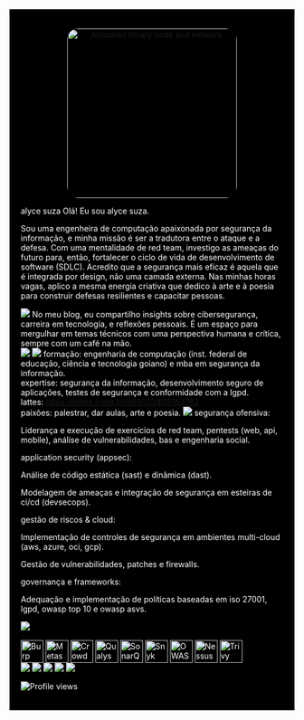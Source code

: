 <div style="background-color: #000000; color: #FFFFFF; padding: 20px;">

<p align="center">
<a href="https://github.com/alycesuza">
<img src="https://media.giphy.com/media/v1.Y2lkPTc5MGI3NjExM3hveThzM2J1dmt6Z201M3Nyc2J2anJpazF2bmFkb2VqNmR5OWc5MCZlcD12MV9pbnRlcm5hbF9naWZfYnlfaWQmY3Q9Zw/Vz2y30c2Rj0s0jXgD0/giphy.gif" alt="Animated binary code and network" width="300" style="border-radius:20px;">
</a>
</p>

alyce suza
Olá! Eu sou alyce suza.

Sou uma engenheira de computação apaixonada por segurança da informação, e minha missão é ser a tradutora entre o ataque e a defesa. Com uma mentalidade de red team, investigo as ameaças do futuro para, então, fortalecer o ciclo de vida de desenvolvimento de software (SDLC). Acredito que a segurança mais eficaz é aquela que é integrada por design, não uma camada externa. Nas minhas horas vagas, aplico a mesma energia criativa que dedico à arte e à poesia para construir defesas resilientes e capacitar pessoas.

<img src="https://img.shields.io/badge/meu%20blog-333333?style=for-the-badge&logo=blogger&logoColor=white">
No meu blog, eu compartilho insights sobre cibersegurança, carreira em tecnologia, e reflexões pessoais. É um espaço para mergulhar em temas técnicos com uma perspectiva humana e crítica, sempre com um café na mão.
<br>
<a href="https://alycesuza.tech/" target="_blank">
<img src="https://img.shields.io/badge/Leia%20meus%20artigos-FF5722?style=for-the-badge&logo=blogger&logoColor=white">
</a>

<img src="https://img.shields.io/badge/minha%20jornada-333333?style=for-the-badge&logo=github&logoColor=white">
formação: engenharia de computação (inst. federal de educação, ciência e tecnologia goiano) e mba em segurança da informação.
<br>
expertise: segurança da informação, desenvolvimento seguro de aplicações, testes de segurança e conformidade com a lgpd.
<br>
lattes: <a href="https://lattes.cnpq.br/9850234115153782" target="_blank">https://lattes.cnpq.br/9850234115153782</a>
<br>
paixões: palestrar, dar aulas, arte e poesia.

<img src="https://img.shields.io/badge/minhas%20habilidades-333333?style=for-the-badge&logo=github&logoColor=white">
segurança ofensiva:

Liderança e execução de exercícios de red team, pentests (web, api, mobile), análise de vulnerabilidades, bas e engenharia social.

application security (appsec):

Análise de código estática (sast) e dinâmica (dast).

Modelagem de ameaças e integração de segurança em esteiras de ci/cd (devsecops).

gestão de riscos & cloud:

Implementação de controles de segurança em ambientes multi-cloud (aws, azure, oci, gcp).

Gestão de vulnerabilidades, patches e firewalls.

governança e frameworks:

Adequação e implementação de políticas baseadas em iso 27001, lgpd, owasp top 10 e owasp asvs.

<img src="https://img.shields.io/badge/principais%20ferramentas-333333?style=for-the-badge&logo=github&logoColor=white">
<div style="display: inline_block"><br>
<img align="center" alt="Burp Suite" height="40" src="https://img.shields.io/badge/Burp%20Suite-F76911?style=for-the-badge&logo=burpsuite&logoColor=white">
<img align="center" alt="Metasploit" height="40" src="https://img.shields.io/badge/Metasploit-E31837?style=for-the-badge&logo=metasploit&logoColor=white">
<img align="center" alt="CrowdStrike" height="40" src="https://img.shields.io/badge/CrowdStrike-662D91?style=for-the-badge&logo=crowdstrike&logoColor=white">
<img align="center" alt="Qualys" height="40" src="https://img.shields.io/badge/Qualys-E51B38?style=for-the-badge&logo=qualys&logoColor=white">
<img align="center" alt="SonarQube" height="40" src="https://img.shields.io/badge/SonarQube-00446A?style=for-the-badge&logo=sonarqube&logoColor=white">
<img align="center" alt="Snyk" height="40" src="https://img.shields.io/badge/Snyk-4C6FFF?style=for-the-badge&logo=snyk&logoColor=white">
<img align="center" alt="OWASP ZAP" height="40" src="https://img.shields.io/badge/OWASP%20ZAP-192A44?style=for-the-badge&logo=owasp&logoColor=white">
<img align="center" alt="Nessus" height="40" src="https://img.shields.io/badge/Nessus-002D56?style=for-the-badge&logo=tenable&logoColor=white">
<img align="center" alt="Trivy" height="40" src="https://img.shields.io/badge/Trivy-004979?style=for-the-badge&logo=trivy&logoColor=white">
</div>

<img src="https://img.shields.io/badge/redes%20sociais-333333?style=for-the-badge&logo=github&logoColor=white">
<a href="https://www.linkedin.com/in/alyce-suza/" target="_blank">
<img src="https://img.shields.io/badge/LinkedIn-0077B5?style=for-the-badge&logo=linkedin&logoColor=white">
</a>
<a href="https://www.instagram.com/alycesuza/" target="_blank">
<img src="https://img.shields.io/badge/Instagram-E4405F?style=for-the-badge&logo=instagram&logoColor=white">
</a>
<a href="https://www.youtube.com/channel/UCAJ9b6AHL2WlG7Ul0wqx53w" target="_blank">
<img src="https://img.shields.io/badge/YouTube-FF0000?style=for-the-badge&logo=youtube&logoColor=white">
</a>

<img src="https://img.shields.io/badge/github%20stats-333333?style=for-the-badge&logo=github&logoColor=white">
<p align="left">
<img src="https://komarev.com/ghpvc/?username=alycesuza&color=yellow" alt="Profile views" />
</p>

</div>
